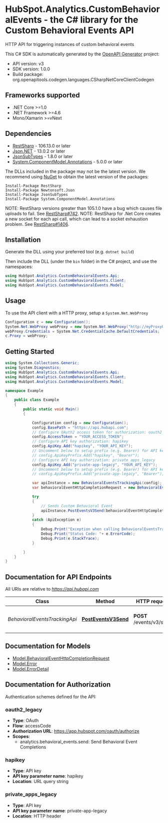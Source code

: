 # HubSpot.Analytics.CustomBehavioralEvents - the C# library for the Custom Behavioral Events API

HTTP API for triggering instances of custom behavioral events

This C# SDK is automatically generated by the [OpenAPI Generator](https://openapi-generator.tech) project:

- API version: v3
- SDK version: 1.0.0
- Build package: org.openapitools.codegen.languages.CSharpNetCoreClientCodegen

<a id="frameworks-supported"></a>
## Frameworks supported
- .NET Core >=1.0
- .NET Framework >=4.6
- Mono/Xamarin >=vNext

<a id="dependencies"></a>
## Dependencies

- [RestSharp](https://www.nuget.org/packages/RestSharp) - 106.13.0 or later
- [Json.NET](https://www.nuget.org/packages/Newtonsoft.Json/) - 13.0.2 or later
- [JsonSubTypes](https://www.nuget.org/packages/JsonSubTypes/) - 1.8.0 or later
- [System.ComponentModel.Annotations](https://www.nuget.org/packages/System.ComponentModel.Annotations) - 5.0.0 or later

The DLLs included in the package may not be the latest version. We recommend using [NuGet](https://docs.nuget.org/consume/installing-nuget) to obtain the latest version of the packages:
```
Install-Package RestSharp
Install-Package Newtonsoft.Json
Install-Package JsonSubTypes
Install-Package System.ComponentModel.Annotations
```

NOTE: RestSharp versions greater than 105.1.0 have a bug which causes file uploads to fail. See [RestSharp#742](https://github.com/restsharp/RestSharp/issues/742).
NOTE: RestSharp for .Net Core creates a new socket for each api call, which can lead to a socket exhaustion problem. See [RestSharp#1406](https://github.com/restsharp/RestSharp/issues/1406).

<a id="installation"></a>
## Installation
Generate the DLL using your preferred tool (e.g. `dotnet build`)

Then include the DLL (under the `bin` folder) in the C# project, and use the namespaces:
```csharp
using HubSpot.Analytics.CustomBehavioralEvents.Api;
using HubSpot.Analytics.CustomBehavioralEvents.Client;
using HubSpot.Analytics.CustomBehavioralEvents.Model;
```
<a id="usage"></a>
## Usage

To use the API client with a HTTP proxy, setup a `System.Net.WebProxy`
```csharp
Configuration c = new Configuration();
System.Net.WebProxy webProxy = new System.Net.WebProxy("http://myProxyUrl:80/");
webProxy.Credentials = System.Net.CredentialCache.DefaultCredentials;
c.Proxy = webProxy;
```

<a id="getting-started"></a>
## Getting Started

```csharp
using System.Collections.Generic;
using System.Diagnostics;
using HubSpot.Analytics.CustomBehavioralEvents.Api;
using HubSpot.Analytics.CustomBehavioralEvents.Client;
using HubSpot.Analytics.CustomBehavioralEvents.Model;

namespace Example
{
    public class Example
    {
        public static void Main()
        {

            Configuration config = new Configuration();
            config.BasePath = "https://api.hubapi.com";
            // Configure OAuth2 access token for authorization: oauth2_legacy
            config.AccessToken = "YOUR_ACCESS_TOKEN";
            // Configure API key authorization: hapikey
            config.ApiKey.Add("hapikey", "YOUR_API_KEY");
            // Uncomment below to setup prefix (e.g. Bearer) for API key, if needed
            // config.ApiKeyPrefix.Add("hapikey", "Bearer");
            // Configure API key authorization: private_apps_legacy
            config.ApiKey.Add("private-app-legacy", "YOUR_API_KEY");
            // Uncomment below to setup prefix (e.g. Bearer) for API key, if needed
            // config.ApiKeyPrefix.Add("private-app-legacy", "Bearer");

            var apiInstance = new BehavioralEventsTrackingApi(config);
            var behavioralEventHttpCompletionRequest = new BehavioralEventHttpCompletionRequest(); // BehavioralEventHttpCompletionRequest | 

            try
            {
                // Sends Custom Behavioral Event
                apiInstance.PostEventsV3Send(behavioralEventHttpCompletionRequest);
            }
            catch (ApiException e)
            {
                Debug.Print("Exception when calling BehavioralEventsTrackingApi.PostEventsV3Send: " + e.Message );
                Debug.Print("Status Code: "+ e.ErrorCode);
                Debug.Print(e.StackTrace);
            }

        }
    }
}
```

<a id="documentation-for-api-endpoints"></a>
## Documentation for API Endpoints

All URIs are relative to *https://api.hubapi.com*

Class | Method | HTTP request | Description
------------ | ------------- | ------------- | -------------
*BehavioralEventsTrackingApi* | [**PostEventsV3Send**](docs/BehavioralEventsTrackingApi.md#posteventsv3send) | **POST** /events/v3/send | Sends Custom Behavioral Event


<a id="documentation-for-models"></a>
## Documentation for Models

 - [Model.BehavioralEventHttpCompletionRequest](docs/BehavioralEventHttpCompletionRequest.md)
 - [Model.Error](docs/Error.md)
 - [Model.ErrorDetail](docs/ErrorDetail.md)


<a id="documentation-for-authorization"></a>
## Documentation for Authorization


Authentication schemes defined for the API:
<a id="oauth2_legacy"></a>
### oauth2_legacy

- **Type**: OAuth
- **Flow**: accessCode
- **Authorization URL**: https://app.hubspot.com/oauth/authorize
- **Scopes**: 
  - analytics.behavioral_events.send: Send Behavioral Event Completions

<a id="hapikey"></a>
### hapikey

- **Type**: API key
- **API key parameter name**: hapikey
- **Location**: URL query string

<a id="private_apps_legacy"></a>
### private_apps_legacy

- **Type**: API key
- **API key parameter name**: private-app-legacy
- **Location**: HTTP header

